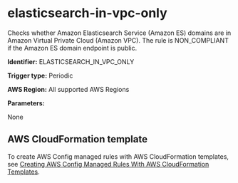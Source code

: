 # elasticsearch\-in\-vpc\-only<a name="elasticsearch-in-vpc-only"></a>

 Checks whether Amazon Elasticsearch Service \(Amazon ES\) domains are in Amazon Virtual Private Cloud \(Amazon VPC\)\. The rule is NON\_COMPLIANT if the Amazon ES domain endpoint is public\.

**Identifier:** ELASTICSEARCH\_IN\_VPC\_ONLY

**Trigger type:** Periodic

**AWS Region:** All supported AWS Regions

**Parameters:**

None  

## AWS CloudFormation template<a name="w24aac11c29c17d147c15"></a>

To create AWS Config managed rules with AWS CloudFormation templates, see [Creating AWS Config Managed Rules With AWS CloudFormation Templates](aws-config-managed-rules-cloudformation-templates.md)\.